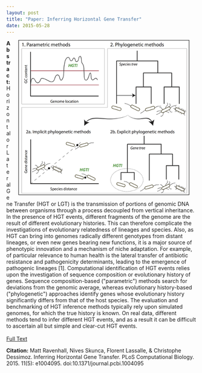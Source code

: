 ```yaml
---
layout: post
title: "Paper: Inferring Horizontal Gene Transfer"
date: 2015-05-28
---
```


<img style="float: right; border: 1px solid black" alt="Coverage plots for gch1 indication regions of duplication." hspace="20" src="/assets/inferringhgt.png" width="450px">

**Abstract:** Horizontal or Lateral Gene Transfer (HGT or LGT) is the transmission of portions of genomic DNA between organisms through a process decoupled from vertical inheritance. In the presence of HGT events, different fragments of the genome are the result of different evolutionary histories. This can therefore complicate the investigations of evolutionary relatedness of lineages and species. Also, as HGT can bring into genomes radically different genotypes from distant lineages, or even new genes bearing new functions, it is a major source of phenotypic innovation and a mechanism of niche adaptation. For example, of particular relevance to human health is the lateral transfer of antibiotic resistance and pathogenicity determinants, leading to the emergence of pathogenic lineages [1]. Computational identification of HGT events relies upon the investigation of sequence composition or evolutionary history of genes. Sequence composition-based ("parametric") methods search for deviations from the genomic average, whereas evolutionary history-based ("phylogenetic") approaches identify genes whose evolutionary history significantly differs from that of the host species. The evaluation and benchmarking of HGT inference methods typically rely upon simulated genomes, for which the true history is known. On real data, different methods tend to infer different HGT events, and as a result it can be difficult to ascertain all but simple and clear-cut HGT events.
<br><br>
[Full Text](http://journals.plos.org/ploscompbiol/article/file?id=10.1371/journal.pcbi.1004095&type=printable)
<br>
<p style="font-size=0.8em"><b>Citation:</b>
 Matt Ravenhall, Nives Skunca, Florent Lassalle, & Christophe Dessimoz. Inferring Horizontal Gene Transfer. PLoS Computational Biology. 2015. 11(5): e1004095. doi:10.1371/journal.pcbi.1004095</p>
